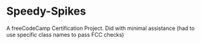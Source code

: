 # Speedy-Spikes
A freeCodeCamp Certification Project. Did with minimal assistance (had to use specific class names to pass FCC checks)
